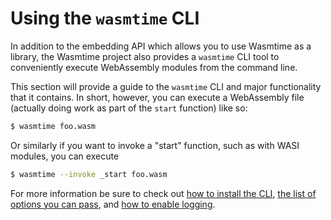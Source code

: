 # Using the `wasmtime` CLI

In addition to the embedding API which allows you to use Wasmtime as a
library, the Wasmtime project also provides a `wasmtime` CLI tool to conveniently
execute WebAssembly modules from the command line.

This section will provide a guide to the `wasmtime` CLI and major functionality
that it contains. In short, however, you can execute a WebAssembly file
(actually doing work as part of the `start` function) like so:

```sh
$ wasmtime foo.wasm
```

Or similarly if you want to invoke a "start" function, such as with WASI
modules, you can execute

```sh
$ wasmtime --invoke _start foo.wasm
```

For more information be sure to check out [how to install the
CLI](cli-install.md), [the list of options you can
pass](cli-options.md), and [how to enable logging](cli-logging.md).
